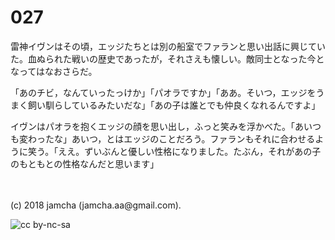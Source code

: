 # 027

雷神イヴンはその頃，エッジたちとは別の船室でファランと思い出話に興じていた。血ぬられた戦いの歴史であったが，それさえも懐しい。敵同士となった今となってはなおさらだ。  

「あのチビ，なんていったっけか」「パオラですか」「ああ。そいつ，エッジをうまく飼い馴らしているみたいだな」「あの子は誰とでも仲良くなれるんですよ」  

イヴンはパオラを抱くエッジの顔を思い出し，ふっと笑みを浮かべた。「あいつも変わったな」あいつ，とはエッジのことだろう。ファランもそれに合わせるように笑う。「ええ。ずいぶんと優しい性格になりました。たぶん，それがあの子のもともとの性格なんだと思います」  

<br>  
<br>  
(c) 2018 jamcha (jamcha.aa@gmail.com).  

![cc by-nc-sa](http://i.creativecommons.org/l/by-nc-sa/4.0/88x31.png)